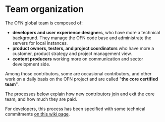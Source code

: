 # Team organization

The OFN global team is composed of:

* **developers and user experience designers**, who have more a technical background. They manage the OFN code base and administrate the servers for local instances.
* **product owners, testers, and project coordinators** who have more a customer, product strategy and project management view.
* **content producers** working more on communication and sector development side.

Among those contributors, some are occasional contributors, and other work on a daily basis on the OFN project and are called "**the core certified team**".

The processes below explain how new contributors join and exit the core team, and how much they are paid.

For developers, this process has been specified with some technical commitments [on this wiki page](https://github.com/openfoodfoundation/openfoodnetwork/wiki/Pipeline-development-process).
